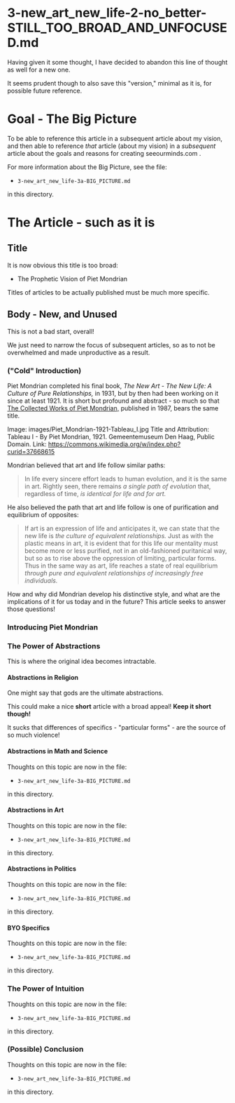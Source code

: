 
# 3-new_art_new_life-2-no_better-STILL_TOO_BROAD_AND_UNFOCUSED.md

Having given it some thought, I have decided to abandon this line of thought as well for a new one.

It seems prudent though to also save this "version," minimal as it is, for possible future reference.

# Goal - The Big Picture

To be able to reference this article in a subsequent article about my vision, and then
able to reference *that* article (about my vision) in a *subsequent* article about the
goals and reasons for creating seeourminds.com .

For more information about the Big Picture, see the file:

- `3-new_art_new_life-3a-BIG_PICTURE.md`

in this directory.

# The Article - such as it is

## Title

It is now obvious this title is too broad:

- The Prophetic Vision of Piet Mondrian

Titles of articles to be actually published must be much more specific.

## Body - New, and Unused

This is not a bad start, overall!

We just need to narrow the focus of subsequent articles, so as to not be overwhelmed and made unproductive as a result.

### ("Cold" Introduction)

Piet Mondrian completed his final book, *The New Art - The New Life: A Culture of Pure Relationships,*
in 1931, but by then had been working on it since at least 1921.
It is short but profound and abstract - so much so that
[The Collected Works of Piet Mondrian,](https://www.amazon.co.uk/New-Art-Life-Collected-Twentieth-Century/dp/0306805081)
published in 1987, bears the same title.

Image: images/Piet_Mondrian-1921-Tableau_I.jpg
Title and Attribution: Tableau I - By Piet Mondrian, 1921.  Gemeentemuseum Den Haag, Public Domain.
Link: https://commons.wikimedia.org/w/index.php?curid=37668615

Mondrian believed that art and life follow similar paths:
> In life every sincere effort leads to human evolution, and it is the same in art.  Rightly seen, there remains *a single path of evolution* that, regardless of time, *is identical for life and for art.*

He also believed the path that art and life follow is one of purification and equilibrium of opposites:
> If art is an expression of life and anticipates it, we can state that the new life is *the culture of equivalent relationships.*  Just as with the plastic means in art, it is evident that for this life our mentality must become more or less purified, not in an old-fashioned puritanical way, but so as to rise above the oppression of limiting, particular forms.  Thus in the same way as art, life reaches a state of real equilibrium *through pure and equivalent relationships of increasingly free individuals.*

How and why did Mondrian develop his distinctive style, and what are the implications of it for us today and in the future?
This article seeks to answer those questions!

### Introducing Piet Mondrian

### The Power of Abstractions

This is where the original idea becomes intractable.

#### Abstractions in Religion

One might say that gods are the ultimate abstractions.

This could make a nice **short** article with a broad appeal!  **Keep it short though!**

It sucks that differences of specifics - "particular forms" - are the source of so much violence!

#### Abstractions in Math and Science

Thoughts on this topic are now in the file:
- `3-new_art_new_life-3a-BIG_PICTURE.md`

in this directory.

#### Abstractions in Art

Thoughts on this topic are now in the file:
- `3-new_art_new_life-3a-BIG_PICTURE.md`

in this directory.

#### Abstractions in Politics

Thoughts on this topic are now in the file:
- `3-new_art_new_life-3a-BIG_PICTURE.md`

in this directory.

#### BYO Specifics

Thoughts on this topic are now in the file:
- `3-new_art_new_life-3a-BIG_PICTURE.md`

in this directory.

### The Power of Intuition

Thoughts on this topic are now in the file:
- `3-new_art_new_life-3a-BIG_PICTURE.md`

in this directory.

### (Possible) Conclusion

Thoughts on this topic are now in the file:
- `3-new_art_new_life-3a-BIG_PICTURE.md`

in this directory.

